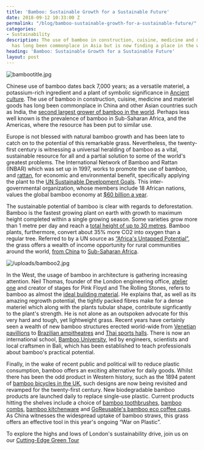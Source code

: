 ```yaml
---
title: 'Bamboo: Sustainable Growth for a Sustainable Future'
date: 2018-09-12 10:33:00 Z
permalink: "/blog/bamboo-sustainable-growth-for-a-sustainable-future/"
categories:
- Sustainability
description: The use of bamboo in construction, cuisine, medicine and materiel goods
  has long been commonplace in Asia but is now finding a place in the western world.
heading: 'Bamboo: Sustainable Growth for a Sustainable Future'
layout: post
---
```


![bambootitle.jpg](/uploads/bambootitle.jpg)

Chinese use of bamboo dates back 7,000 years; as a versatile materiel, a potassium-rich ingredient and a plant of symbolic significance in [Ancient culture](http://www.chinadaily.com.cn/life/2011-01/19/content_11882983.htm). The use of bamboo in construction, cuisine, medicine and materiel goods has long been commonplace in China and other Asian countries such as India, the [second largest grower of bamboo in the world](http://www.thealternative.in/lifestyle/bamboo-the-underused-wondergrass/). Perhaps less well known is the prevalence of bamboo in Sub-Saharan Africa, and the Americas, where the resource has been put to similar use.

Europe is not blessed with natural bamboo growth and has been late to catch on to the potential of this remarkable grass. Nevertheless, the twenty-first century is witnessing a universal heralding of bamboo as a vital, sustainable resource for all and a partial solution to some of the world's greatest problems. The International Network of Bamboo and Rattan (INBAR) which was set up in 1997, works to promote the use of bamboo, and [rattan](https://www.encyclopedia.com/plants-and-animals/plants/plants/rattan), for economic and environmental benefit, specifically applying the plant to the [UN Sustainable Development Goals](https://www.inbar.int/global-programmes/). This inter-governmental organization, whose members include 18 African nations, values the global bamboo economy at [$60 billion a year](https://www.inbar.int/news-the-60-billion-a-year-industry-made-from-a-plant/).  

The sustainable potential of bamboo is clear with regards to deforestation. Bamboo is the fastest growing plant on earth with growth to maximum height completed within a single growing season. Some varieties grow more than 1 metre per day and reach a [total height of up to 30 metres](http://www.newworldencyclopedia.org/entry/Bamboo#Description). Bamboo plants, furthermore, convert about 35% more CO2 into oxygen than a regular tree. Referred to by a UN source as [“Africa's Untapped Potential”](https://www.un.org/africarenewal/magazine/april-2016/bamboo-africa%E2%80%99s-untapped-potential), the grass offers a wealth of income opportunity for rural communities around the world, [from China](https://www.researchgate.net/publication/285595328_Bamboo_Resources_Utilization_A_Potential_Source_of_Income_to_Support_Rural_Livelihoods) to [Sub-Saharan Africa](https://www.un.org/africarenewal/magazine/april-2016/bamboo-africa%E2%80%99s-untapped-potential).

![/uploads/bamboo2.jpg](/uploads/bamboo2.jpg)

In the West, the usage of bamboo in architecture is gathering increasing attention. Neil Thomas, founder of the London engineering office, [atelier one](http://www.atelierone.com) and creator of stages for Pink Floyd and The Rolling Stones, refers to bamboo as almost the [ideal building material](https://www.archdaily.com/885748/if-we-were-to-design-the-ideal-building-material-it-would-look-a-lot-like-bamboo). He explains that, as well as its amazing regrowth potential, the tightly packed fibres make for a dense materiel which along with the plants tubular shape, contribute signficantly to the plant's strength. He is not alone as an outspoken advocate for this very hard and tough, yet lightweight grass. Recent years have certainly seen a wealth of new bamboo structures erected world-wide from [Venetian pavillions](https://www.archdaily.com/895471/bamboo-stalactite-vtn-architects) to [Brazilian ampitheatres](https://www.archdaily.com/889335/bamboo-amphitheater-space-structure-bambutec-design) and [Thai sports halls](https://www.archdaily.com/877165/bamboo-sports-hall-for-panyaden-international-school-chiangmai-life-construction). There is now an international school, [Bamboo University](http://kulkulfarmbali.com/bamboo-u-build-design-course-ibuku-2017-november/?utm_medium=website&utm_source=archdaily.com), led by engineers, scientists and local craftsmen in Bali, which has been established to teach professionals about bamboo's practical potential.

Finally, in the wake of recent public and political will to reduce plastic consumption, bamboo offers an exciting alternative for daily goods. Whilst there has been the odd product in Western history, such as the 1894 patent of [bamboo bicycles in the UK](http://www.bikebamboo.com/bamboo_bicycles.php), such designs are now being revisited and revamped for the twenty-first century. New biodegradable bamboo products are launched daily to replace single-use plastic. Current products hitting the shelves include a choice of [bamboo toothbrushes](https://www.independent.co.uk/extras/indybest/fashion-beauty/best-bamboo-toothbrushes-plastic-pollution-biodegradable-bistles-dental-care-eco-friendly-a8411536.html), [bamboo combs](https://www.savesomegreen.co.uk/product/plastic-free-bamboo-comb/), [bamboo kitchenware](https://www.savesomegreen.co.uk/product/bamboo-spatula-spoon/) and [GoReusable's bamboo eco coffee cups](https://www.goreusable.org/). As China witnesses the widespread uptake of bamboo straws, this grass offers an effective tool in this year's ongoing “War on Plastic”.

To explore the highs and lows of London's sustainability drive, join us on our [Cutting-Edge Green Tour](https://www.insiderlondon.com/london/educational-tours/sustainable-london-architecture-tour/#cutting-edge-green-tour)
